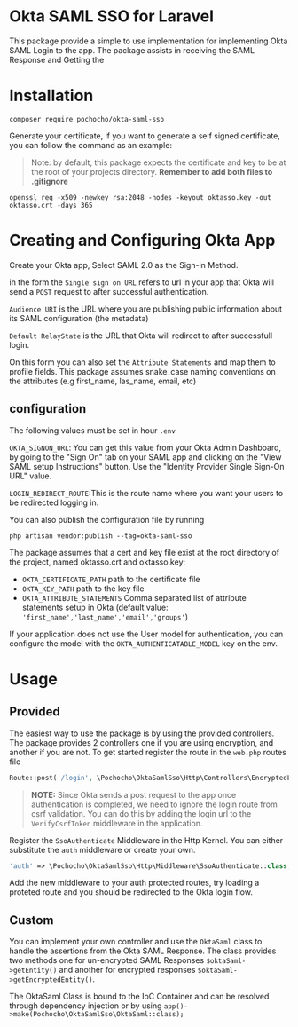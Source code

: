 # Okta SAML SSO for Laravel

This package provide a simple to use implementation for implementing Okta SAML Login to the app. The package assists in receiving the SAML Response and Getting the


# Installation

```
composer require pochocho/okta-saml-sso
```

Generate your certificate, if you want to generate a self signed certificate, you can follow the command as an example:

> Note: by default, this package expects the certificate and key to be at the root of your projects directory. **Remember to add both files to .gitignore**

```
openssl req -x509 -newkey rsa:2048 -nodes -keyout oktasso.key -out oktasso.crt -days 365
```


# Creating and Configuring Okta App

Create your Okta app, Select SAML 2.0 as the Sign-in Method.

in the form the `Single sign on URL` refers to url in your app that Okta will send a `POST` request to after successful authentication.

`Audience URI` is the URL where you are publishing public information about its SAML configuration (the metadata)

`Default RelayState` is the URL that Okta will redirect to after successfull login.

On this form you can also set the `Attribute Statements` and map them to profile fields. This package assumes snake_case naming conventions on the attributes (e.g first_name, las_name, email, etc)


## configuration

The following values must be set in hour `.env`

`OKTA_SIGNON_URL`: You can get this value from your Okta Admin Dashboard, by going to the "Sign On" tab on your SAML app and clicking on the "View SAML setup Instructions" button. Use the "Identity Provider Single Sign-On URL" value.

`LOGIN_REDIRECT_ROUTE`:This is the route name where you want your users to be redirected logging in.

You can also publish the configuration file by running

```
php artisan vendor:publish --tag=okta-saml-sso
```

The package assumes that a cert and key file exist at the root directory of the project, named oktasso.crt and oktasso.key:

- `OKTA_CERTIFICATE_PATH` path to the certificate file
- `OKTA_KEY_PATH` path to the key file
- `OKTA_ATTRIBUTE_STATEMENTS` Comma separated list of attribute statements setup in Okta (default value: `'first_name','last_name','email','groups'`)

If your application does not use the User model for authentication, you can configure the model with the `OKTA_AUTHENTICATABLE_MODEL` key on the env.

# Usage

## Provided

The easiest way to use the package is by using the provided controllers. The package provides 2 controllers one if you are using encryption, and another if you are not. To get started register the route in the `web.php` routes file

```php
Route::post('/login', \Pochocho\OktaSamlSso\Http\Controllers\EncryptedLoginController::class)->name('login');
```

> **NOTE:** Since Okta sends a post request to the app once authentication is completed, we need to ignore the login route from csrf validation. You can do this by adding the login url to the `VerifyCsrfToken` middleware in the application.

Register the `SsoAuthenticate` Middleware in the Http Kernel. You can either substitute the `auth` middleware or create your own.

```php
'auth' => \Pochocho\OktaSamlSso\Http\Middleware\SsoAuthenticate::class,
```
Add the new middleware to your auth protected routes, try loading a proteted route and you should be redirected to the Okta login flow.

## Custom

You can implement your own controller and use the `OktaSaml` class to handle the assertions from the Okta SAML Response. The class provides two methods one for un-encrypted SAML Responses `$oktaSaml->getEntity()` and another for encrypted responses `$oktaSaml->getEncryptedEntity()`.

The OktaSaml Class is bound to the IoC Container and can be resolved through dependency injection or by using `app()->make(Pochocho\OktaSamlSso\OktaSaml::class);`





